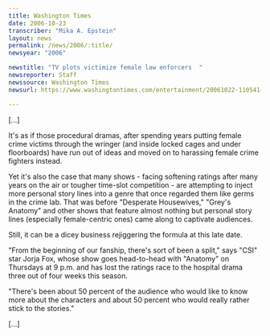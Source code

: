 ```yaml
---
title: Washington Times
date: 2006-10-23
transcriber: "Mika A. Epstein"
layout: news
permalink: /news/2006/:title/
newsyear: "2006"

newstitle: "TV plots victimize female law enforcers  "
newsreporter: Staff
newssource: Washington Times
newsurl: https://www.washingtontimes.com/entertainment/20061022-110541-3858r.htm

---
```


[...]

It's as if those procedural dramas, after spending years putting female crime victims through the wringer (and inside locked cages and under floorboards) have run out of ideas and moved on to harassing female crime fighters instead.

Yet it's also the case that many shows - facing softening ratings after many years on the air or tougher time-slot competition - are attempting to inject more personal story lines into a genre that once regarded them like germs in the crime lab. That was before "Desperate Housewives," "Grey's Anatomy" and other shows that feature almost nothing but personal story lines (especially female-centric ones) came along to captivate audiences.

Still, it can be a dicey business rejiggering the formula at this late date.

"From the beginning of our fanship, there's sort of been a split," says "CSI" star Jorja Fox, whose show goes head-to-head with "Anatomy" on Thursdays at 9 p.m. and has lost the ratings race to the hospital drama three out of four weeks this season.

"There's been about 50 percent of the audience who would like to know more about the characters and about 50 percent who would really rather stick to the stories."

[...]
